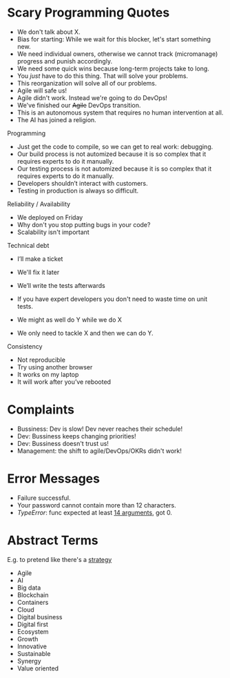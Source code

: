 # Scary Programming Quotes

- We don't talk about X.
- Bias for starting: While we wait for this blocker, let's start something new.
- We need individual owners, otherwise we cannot track (micromanage) progress and  punish accordingly.
- We need some quick wins because long-term projects take to long.
- You _just_ have to do this thing. That will solve your problems.
- This reorganization will solve all of our problems.
- Agile will safe us!
- Agile didn't work. Instead we're going to do DevOps!
- We've finished our ~~Agile~~ DevOps transition.
- This is an autonomous system that requires no human intervention at all.
- The AI has joined a religion.

Programming

- Just get the code to compile, so we can get to real work: debugging.
- Our build process is not automized because it is so complex that it requires experts to do it manually.
- Our testing process is not automized because it is so complex that it requires experts to do it manually.
- Developers shouldn’t interact with customers.
- Testing in production is always so difficult.

Reliability / Availability

- We deployed on Friday
- Why don't you stop putting bugs in your code?
- Scalability isn't important

Technical debt

- I’ll make a ticket

- We'll fix it later

- We’ll write the tests afterwards
- If you have expert developers you don't need to waste time on unit tests.
- We might as well do Y while we do X
- We only need to tackle X and then we can do Y.

Consistency

- Not reproducible
- Try using another browser
- It works on my laptop
- It will work after you’ve rebooted



# Complaints

- Bussiness: Dev is slow! Dev never reaches their schedule!
- Dev: Bussiness keeps changing priorities!
- Dev: Bussiness doesn't trust us!
- Management: the shift to agile/DevOps/OKRs didn't work!



# Error Messages

- Failure successful.
- Your password cannot contain more than 12 characters.
- _TypeError_: func expected at least [14 arguments](https://twitter.com/gvanrossum/status/1399836304607641601), got 0.



# Abstract Terms

E.g. to pretend like there's a [strategy](http://strategy-madlibs.herokuapp.com/)

- Agile
- AI
- Big data
- Blockchain
- Containers
- Cloud
- Digital business
- Digital first
- Ecosystem
- Growth
- Innovative
- Sustainable
- Synergy
- Value oriented
